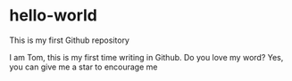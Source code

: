 # hello-world
This is my first Github repository

I am Tom, this is my first time writing in Github.
Do you love my word? Yes, you can give me a star to encourage me 
